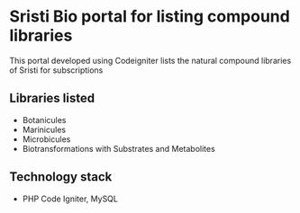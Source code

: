 # Sristi Bio portal for listing compound libraries

This portal developed using Codeigniter lists the natural compound libraries of Sristi for subscriptions

## Libraries listed
* Botanicules
* Marinicules
* Microbicules
* Biotransformations with Substrates and Metabolites

## Technology stack
* PHP Code Igniter, MySQL